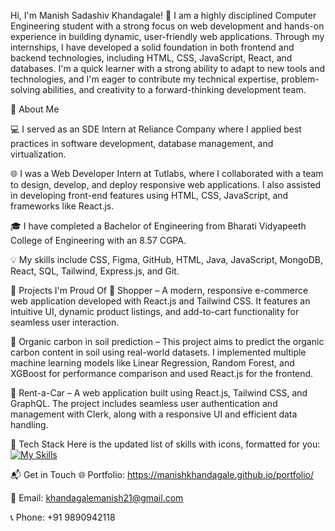 Hi, I'm Manish Sadashiv Khandagale! 👋
I am a highly disciplined Computer Engineering student with a strong focus on web development and hands-on experience in building dynamic, user-friendly web applications. Through my internships, I have developed a solid foundation in both frontend and backend technologies, including HTML, CSS, JavaScript, React, and databases. I'm a quick learner with a strong ability to adapt to new tools and technologies, and I'm eager to contribute my technical expertise, problem-solving abilities, and creativity to a forward-thinking development team.



🚀 About Me

💻 I served as an SDE Intern at Reliance Company where I applied best practices in software development, database management, and virtualization.

🌐 I was a Web Developer Intern at Tutlabs, where I collaborated with a team to design, develop, and deploy responsive web applications. I also assisted in developing front-end features using HTML, CSS, JavaScript, and frameworks like React.js.

🎓 I have completed a Bachelor of Engineering from Bharati Vidyapeeth College of Engineering with an 8.57 CGPA.

💡 My skills include CSS, Figma, GitHub, HTML, Java, JavaScript, MongoDB, React, SQL, Tailwind, Express.js, and Git.

🧠 Projects I'm Proud Of
🛒 Shopper – A modern, responsive e-commerce web application developed with React.js and Tailwind CSS. It features an intuitive UI, dynamic product listings, and add-to-cart functionality for seamless user interaction.

🌱 Organic carbon in soil prediction – This project aims to predict the organic carbon content in soil using real-world datasets. I implemented multiple machine learning models like Linear Regression, Random Forest, and XGBoost for performance comparison and used React.js for the frontend.

🚗 Rent-a-Car – A web application built using React.js, Tailwind CSS, and GraphQL. The project includes seamless user authentication and management with Clerk, along with a responsive UI and efficient data handling.

💼 Tech Stack
Here is the updated list of skills with icons, formatted for you:
[![My Skills](https://skillicons.dev/icons?i=css,figma,github,html,java,js,mongodb,react,mysql,postgresql,tailwind,express,git)](https://skillicons.dev)

📬 Get in Touch
🌐 Portfolio: https://manishkhandagale.github.io/portfolio/ 

📧 Email: khandagalemanish21@gmail.com 

📞 Phone: +91 9890942118 
